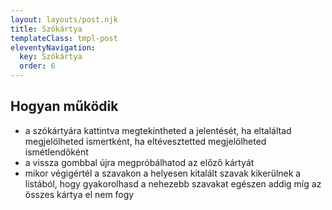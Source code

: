```yaml
---
layout: layouts/post.njk
title: Szókártya
templateClass: tmpl-post
eleventyNavigation:
  key: Szókártya
  order: 6
---
```


<script src="{{ '/assets/js/webcomponent-flashcard.js' | url }}"></script>
<!-- <script src="{{ '/js/webcomponent-flashcard.js' | url }}" async="async">DEVELOPMENT</script> -->

<!-- upgrade: npm install --save webcomponent-flashcard@X.X.X -->

<webcomponent-flashcard href="{{ '/public/spanish-hungarian.json' | url }}"></webcomponent-flashcard>

## Hogyan működik

- a szókártyára kattintva megtekintheted a jelentését, ha eltaláltad megjelölheted ismertként, ha eltévesztetted megjelölheted ismétlendőként
- a vissza gombbal újra megpróbálhatod az előző kártyát
- mikor végigértél a szavakon a helyesen kitalált szavak kikerülnek a listából, hogy gyakorolhasd a nehezebb szavakat egészen addig míg az összes kártya el nem fogy